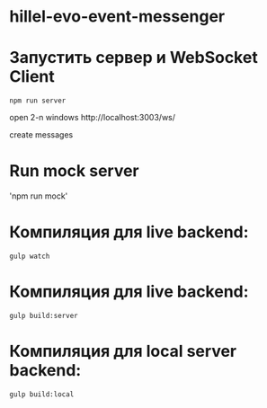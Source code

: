 # hillel-evo-event-messenger

# Запустить сервeр и WebSocket Client
`npm run server`

open 2-n windows http://localhost:3003/ws/

create messages

# Run mock server
'npm run mock'

# Компиляция для live backend:
`gulp watch`

# Компиляция для live backend:
`gulp build:server`

# Компиляция для local server backend:
`gulp build:local`
